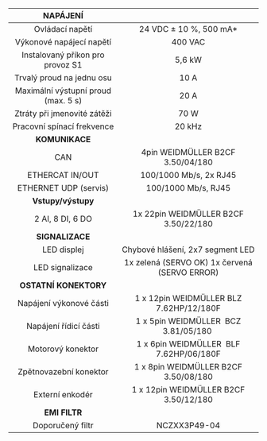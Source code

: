| **NAPÁJENÍ** |   |
| :---: | :---: |
| Ovládací napětí | 24 VDC ± 10 %, 500 mA* |
| Výkonové napájecí napětí | 400 VAC |
| Instalovaný příkon pro provoz S1 | 5,6 kW |
| Trvalý proud na jednu osu | 10 A |
| Maximální výstupní proud (max. 5 s) | 20 A |
| Ztráty při jmenovité zátěži | 70 W |
| Pracovní spínací frekvence | 20 kHz |
| **KOMUNIKACE** |   |
| CAN | 4pin WEIDMÜLLER  B2CF 3.50/04/180 |
| ETHERCAT IN/OUT | 100/1000 Mb/s, 2x RJ45 |
| ETHERNET UDP (servis) | 100/1000 Mb/s, RJ45 |
| **Vstupy/výstupy** |   |
| 2 AI, 8 DI, 6 DO | 1x 22pin WEIDMÜLLER  B2CF 3.50/22/180 |
| **SIGNALIZACE** |   |
| LED displej | Chybové hlášení, 2x7 segment LED |
| LED signalizace | 1x zelená (SERVO OK)  1x červená (SERVO ERROR) |
| **OSTATNÍ KONEKTORY** |   |
| Napájení výkonové části | 1 x 12pin WEIDMÜLLER BLZ 7.62HP/12/180F |
| Napájení řídicí části | 1 x 5pin WEIDMÜLLER  BCZ 3.81/05/180   |
| Motorový konektor | 1 x 6pin WEIDMÜLLER  BLF 7.62HP/06/180F |
| Zpětnovazební konektor | 1 x 8pin WEIDMÜLLER  B2CF 3.50/08/180 |
| Externí enkodér | 1 x 12pin WEIDMÜLLER  B2CF 3.50/12/180 |
| **EMI FILTR** |
| Doporučený filtr | NCZXX3P49-04 |
